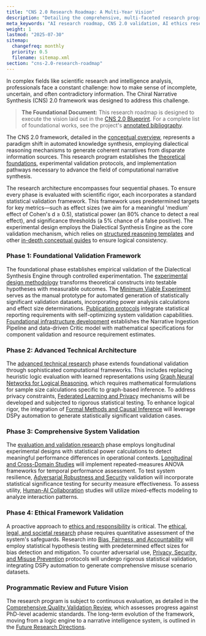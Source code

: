 ```yaml
---
title: "CNS 2.0 Research Roadmap: A Multi-Year Vision"
description: "Detailing the comprehensive, multi-faceted research program to develop, validate, and responsibly deploy the Chiral Narrative Synthesis framework."
meta_keywords: "AI research roadmap, CNS 2.0 validation, AI ethics research, computational narrative synthesis"
weight: 1
lastmod: "2025-07-30"
sitemap:
  changefreq: monthly
  priority: 0.5
  filename: sitemap.xml
section: "cns-2.0-research-roadmap"
---
```


In complex fields like scientific research and intelligence analysis, professionals face a constant challenge: how to make sense of incomplete, uncertain, and often contradictory information. The Chiral Narrative Synthesis (CNS) 2.0 framework was designed to address this challenge.

> **The Foundational Document:** This research roadmap is designed to execute the vision laid out in the [CNS 2.0 Blueprint](./blueprint/). For a complete list of foundational works, see the project's [annotated bibliography](./bibliography/).

The CNS 2.0 framework, detailed in the [conceptual overview](./overview/), represents a paradigm shift in automated knowledge synthesis, employing dialectical reasoning mechanisms to generate coherent narratives from disparate information sources. This research program establishes the [theoretical foundations](./theoretical-foundations/), experimental validation protocols, and implementation pathways necessary to advance the field of computational narrative synthesis.

The research architecture encompasses four sequential phases. To ensure every phase is evaluated with scientific rigor, each incorporates a standard statistical validation framework. This framework uses predetermined targets for key metrics—such as effect sizes (we aim for a meaningful 'medium' effect of Cohen's d ≥ 0.5), statistical power (an 80% chance to detect a real effect), and significance thresholds (a 5% chance of a false positive). The experimental design employs the Dialectical Synthesis Engine as the core validation mechanism, which relies on [structured reasoning templates](./in-depth/dialectical-reasoning-templates/) and other [in-depth conceptual guides](./in-depth/) to ensure logical consistency.

### Phase 1: Foundational Validation Framework

The foundational phase establishes empirical validation of the Dialectical Synthesis Engine through controlled experimentation. The [experimental design methodology](./chapter-1-vision-vs-experiment/) transforms theoretical constructs into testable hypotheses with measurable outcomes. The [Minimum Viable Experiment](./chapter-2-minimum-viable-experiment/) serves as the manual prototype for automated generation of statistically significant validation datasets, incorporating power analysis calculations and effect size determinations. [Publication protocols](./chapter-3-anatomy-of-a-paper/) integrate statistical reporting requirements with self-optimizing system validation capabilities. [Foundational infrastructure development](./chapter-4-foundational-work/) establishes the Narrative Ingestion Pipeline and data-driven Critic model with mathematical specifications for component validation and resource requirement estimates.

### Phase 2: Advanced Technical Architecture

The [advanced technical research](./technical-research/) phase extends foundational validation through sophisticated computational frameworks. This includes replacing heuristic logic evaluation with learned representations using [Graph Neural Networks for Logical Reasoning](./technical-research/1-gnn-for-logical-reasoning/), which requires mathematical formulations for sample size calculations specific to graph-based inference. To address privacy constraints, [Federated Learning and Privacy](./technical-research/2-federated-learning-and-privacy/) mechanisms will be developed and subjected to rigorous statistical testing. To enhance logical rigor, the integration of [Formal Methods and Causal Inference](./technical-research/3-formal-methods-and-causal-inference/) will leverage DSPy automation to generate statistically significant validation cases.

### Phase 3: Comprehensive System Validation

The [evaluation and validation research](./evaluation-and-validation/) phase employs longitudinal experimental designs with statistical power calculations to detect meaningful performance differences in operational contexts. [Longitudinal and Cross-Domain Studies](./evaluation-and-validation/1-longitudinal-and-cross-domain-studies/) will implement repeated-measures ANOVA frameworks for temporal performance assessment. To test system resilience, [Adversarial Robustness and Security](./evaluation-and-validation/2-adversarial-robustness-and-security/) validation will incorporate statistical significance testing for security measure effectiveness. To assess utility, [Human-AI Collaboration](./evaluation-and-validation/3-human-ai-collaboration/) studies will utilize mixed-effects modeling to analyze interaction patterns.

### Phase 4: Ethical Framework Validation

A proactive approach to [ethics and responsibility](./ethics/) is critical. The [ethical, legal, and societal research](./ethical-legal-and-societal/) phase requires quantitative assessment of the system's safeguards. Research into [Bias, Fairness, and Accountability](./ethical-legal-and-societal/1-bias-fairness-and-accountability/) will employ statistical hypothesis testing with predetermined effect sizes for bias detection and mitigation. To counter adversarial use, [Privacy, Security, and Misuse Prevention](./ethical-legal-and-societal/2-privacy-security-and-misuse-prevention/) protocols will undergo rigorous statistical validation, integrating DSPy automation to generate comprehensive misuse scenario datasets.

### Programmatic Review and Future Vision

The research program is subject to continuous evaluation, as detailed in the [Comprehensive Quality Validation Review](./quality-validation-review/), which assesses progress against PhD-level academic standards. The long-term evolution of the framework, moving from a logic engine to a narrative intelligence system, is outlined in the [Future Research Directions](./future-research-directions/).